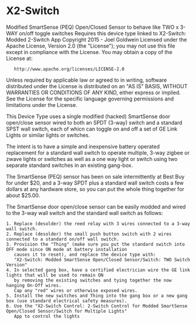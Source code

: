 # X2-Switch

Modified SmartSense (PEQ) Open/Closed Sensor to behave like TWO x 3-WAY on/off toggle switches 
   Requires this device type linked to X2-Switch: Modded 2-Switch App 
   Copyright 2015 - Joel Goldwein
   Licensed under the Apache License, Version 2.0 (the "License"); you may not use this file except
   in compliance with the License. You may obtain a copy of the License at:
 
       http://www.apache.org/licenses/LICENSE-2.0
 
   Unless required by applicable law or agreed to in writing, software distributed under the License is distributed
   on an "AS IS" BASIS, WITHOUT WARRANTIES OR CONDITIONS OF ANY KIND, either express or implied. See the License
   for the specific language governing permissions and limitations under the License.
 
  This Device Type uses a single modified (hacked) SmartSense door open/close sensor wired to both an SPDT (3-way) 
  switch and a standard SPST wall switch, each of whicn can toggle on and off a set of GE Link Lights or similar 
  lights or switches.   
 
  The intent is to have a simple and inexpensive battery operated replacement for a standard wall switch to 
  operate multiple, 3-way zigbee or zwave lights or switches as well as a one way light or switch using two
  separate standard switches in an existing gang-box.
  
  The SmartSense (PEQ) sensor has been on sale intermittently at Best Buy for under $20, and a 3-way SPDT plus a
  standard wall switch costs a few dollars at any hardware store, so you can put the whole thing together for 
  about $25.00.
 
  The SmartSense door open/close sensor can be easily modded and wired to the 3-way wall switch and the standard
  wall switch as follows:
  
    1. Replace (desolder) the reed relay with 3 wires connected to a 3-way wall switch.  
    2. Replace (desolder) the small push button switch with 2 wires connected to a standard on/off wall switch. 
    3. Provision the "Thing" (make sure you put the standard switch into OFF mode since ON mode at battery installation
       causes it to reset), and replace the device type with:
       "X2-Switch: Modded SmartSense Open/Closed Sensor/Switch: TWO Switch Version"
    4. In selected gang box, have a certified electrician wire the GE link lights that will be used to remain ON
       by removing the existing switches and tying together the now hanging On-Off wires.
       Cap any "red" wires or otherwise exposed wires.
    5. Install the new switches and Thing into the gang box or a new gang box (use standard electrical safety measures). 
    6. Use the "X2-Switch Control: 2-Switch Control for Modded SmartSense Open/Closed Sensor/Switch for Multiple Lights"
       App to control the lights 
